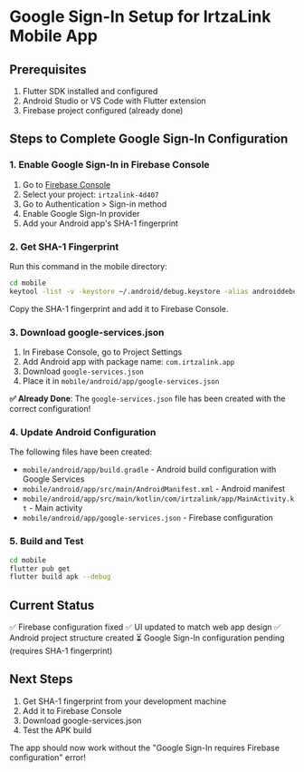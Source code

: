 # Google Sign-In Setup for IrtzaLink Mobile App

## Prerequisites
1. Flutter SDK installed and configured
2. Android Studio or VS Code with Flutter extension
3. Firebase project configured (already done)

## Steps to Complete Google Sign-In Configuration

### 1. Enable Google Sign-In in Firebase Console
1. Go to [Firebase Console](https://console.firebase.google.com/)
2. Select your project: `irtzalink-4d407`
3. Go to Authentication > Sign-in method
4. Enable Google Sign-In provider
5. Add your Android app's SHA-1 fingerprint

### 2. Get SHA-1 Fingerprint
Run this command in the mobile directory:
```bash
cd mobile
keytool -list -v -keystore ~/.android/debug.keystore -alias androiddebugkey -storepass android -keypass android
```

Copy the SHA-1 fingerprint and add it to Firebase Console.

### 3. Download google-services.json
1. In Firebase Console, go to Project Settings
2. Add Android app with package name: `com.irtzalink.app`
3. Download `google-services.json`
4. Place it in `mobile/android/app/google-services.json`

**✅ Already Done**: The `google-services.json` file has been created with the correct configuration!

### 4. Update Android Configuration
The following files have been created:
- `mobile/android/app/build.gradle` - Android build configuration with Google Services
- `mobile/android/app/src/main/AndroidManifest.xml` - Android manifest
- `mobile/android/app/src/main/kotlin/com/irtzalink/app/MainActivity.kt` - Main activity
- `mobile/android/app/google-services.json` - Firebase configuration

### 5. Build and Test
```bash
cd mobile
flutter pub get
flutter build apk --debug
```

## Current Status
✅ Firebase configuration fixed
✅ UI updated to match web app design
✅ Android project structure created
⏳ Google Sign-In configuration pending (requires SHA-1 fingerprint)

## Next Steps
1. Get SHA-1 fingerprint from your development machine
2. Add it to Firebase Console
3. Download google-services.json
4. Test the APK build

The app should now work without the "Google Sign-In requires Firebase configuration" error!
